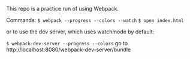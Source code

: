 This repo is a practice run of using Webpack.

Commands:
`$ webpack --progress --colors --watch`
`$ open index.html`

or to use the dev server, which uses watchmode by default:

`$ webpack-dev-server --progress --colors`
go to http://localhost:8080/webpack-dev-server/bundle
